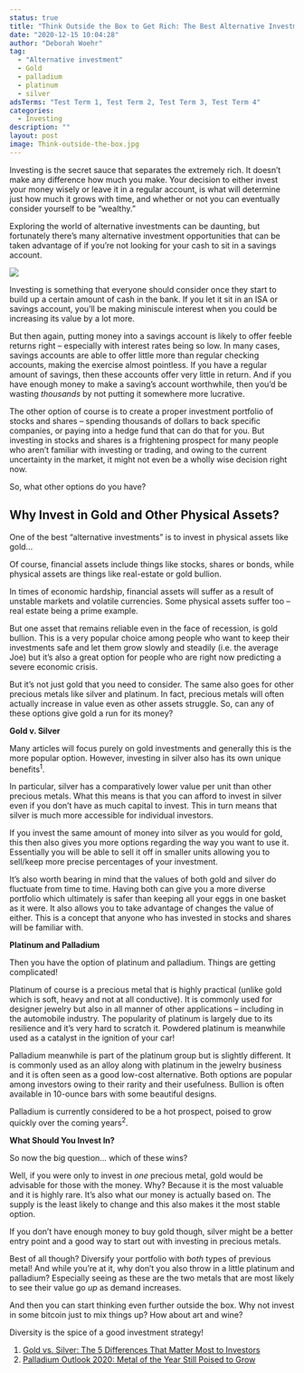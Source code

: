 ```yaml
---
status: true
title: "Think Outside the Box to Get Rich: The Best Alternative Investments"
date: "2020-12-15 10:04:28"
author: "Deborah Woehr"
tag:
  - "Alternative investment"
  - Gold
  - palladium
  - platinum
  - silver
adsTerms: "Test Term 1, Test Term 2, Test Term 3, Test Term 4"
categories:
  - Investing
description: ""
layout: post
image: Think-outside-the-box.jpg
---
```


Investing is the secret sauce that separates the extremely rich. It doesn’t make any difference how much you make. Your decision to either invest your money wisely or leave it in a regular account, is what will determine just how much it grows with time, and whether or not you can eventually consider yourself to be “wealthy.”

Exploring the world of alternative investments can be daunting, but fortunately there’s many alternative investment opportunities that can be taken advantage of if you’re not looking for your cash to sit in a savings account.

![](/posts/Think-outside-the-box.jpg)

Investing is something that everyone should consider once they start to build up a certain amount of cash in the bank. If you let it sit in an ISA or savings account, you’ll be making miniscule interest when you could be increasing its value by a lot more.

But then again, putting money into a savings account is likely to offer feeble returns right – especially with interest rates being so low. In many cases, savings accounts are able to offer little more than regular checking accounts, making the exercise almost pointless. If you have a regular amount of savings, then these accounts offer very little in return. And if you have enough money to make a saving’s account worthwhile, then you’d be wasting _thousands_ by not putting it somewhere more lucrative.

The other option of course is to create a proper investment portfolio of stocks and shares – spending thousands of dollars to back specific companies, or paying into a hedge fund that can do that for you. But investing in stocks and shares is a frightening prospect for many people who aren’t familiar with investing or trading, and owing to the current uncertainty in the market, it might not even be a wholly wise decision right now.

So, what other options do you have?

## Why Invest in Gold and Other Physical Assets?

One of the best “alternative investments” is to invest in physical assets like gold…

Of course, financial assets include things like stocks, shares or bonds, while physical assets are things like real-estate or gold bullion.

In times of economic hardship, financial assets will suffer as a result of unstable markets and volatile currencies. Some physical assets suffer too – real estate being a prime example.

But one asset that remains reliable even in the face of recession, is gold bullion. This is a very popular choice among people who want to keep their investments safe and let them grow slowly and steadily (i.e. the average Joe) but it’s also a great option for people who are right now predicting a severe economic crisis.

But it’s not just gold that you need to consider. The same also goes for other precious metals like silver and platinum. In fact, precious metals will often actually increase in value even as other assets struggle. So, can any of these options give gold a run for its money?

**Gold v. Silver**

Many articles will focus purely on gold investments and generally this is the more popular option. However, investing in silver also has its own unique benefits<sup>1</sup>.

In particular, silver has a comparatively lower value per unit than other precious metals. What this means is that you can afford to invest in silver even if you don’t have as much capital to invest. This in turn means that silver is much more accessible for individual investors.

If you invest the same amount of money into silver as you would for gold, this then also gives you more options regarding the way you want to use it. Essentially you will be able to sell it off in smaller units allowing you to sell/keep more precise percentages of your investment.

It’s also worth bearing in mind that the values of both gold and silver do fluctuate from time to time. Having both can give you a more diverse portfolio which ultimately is safer than keeping all your eggs in one basket as it were. It also allows you to take advantage of changes the value of either. This is a concept that anyone who has invested in stocks and shares will be familiar with.

**Platinum and Palladium**

Then you have the option of platinum and palladium. Things are getting complicated!

Platinum of course is a precious metal that is highly practical (unlike gold which is soft, heavy and not at all conductive). It is commonly used for designer jewelry but also in all manner of other applications – including in the automobile industry. The popularity of platinum is largely due to its resilience and it’s very hard to scratch it. Powdered platinum is meanwhile used as a catalyst in the ignition of your car!

Palladium meanwhile is part of the platinum group but is slightly different. It is commonly used as an alloy along with platinum in the jewelry business and it is often seen as a good low-cost alternative. Both options are popular among investors owing to their rarity and their usefulness. Bullion is often available in 10-ounce bars with some beautiful designs.

Palladium is currently considered to be a hot prospect, poised to grow quickly over the coming years<sup>2</sup>.

**What Should You Invest In?**

So now the big question… which of these wins?

Well, if you were only to invest in _one_ precious metal, gold would be advisable for those with the money. Why? Because it is the most valuable and it is highly rare. It’s also what our money is actually based on. The supply is the least likely to change and this also makes it the most stable option.

If you don’t have enough money to buy gold though, silver might be a better entry point and a good way to start out with investing in precious metals.

Best of all though? Diversify your portfolio with _both_ types of previous metal! And while you’re at it, why don’t you also throw in a little platinum and palladium? Especially seeing as these are the two metals that are most likely to see their value go _up_ as demand increases.

And then you can start thinking even further outside the box. Why not invest in some bitcoin just to mix things up? How about art and wine?

Diversity is the spice of a good investment strategy!

1. [Gold vs. Silver: The 5 Differences That Matter Most to Investors](https://goldsilver.com/blog/gold-vs-silver-the-5-differences-that-matter-most-to-investors/)
2. [Palladium Outlook 2020: Metal of the Year Still Poised to Grow](https://goldsilver.com/blog/gold-vs-silver-the-5-differences-that-matter-most-to-investors/)
